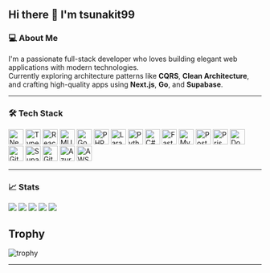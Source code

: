 ## Hi there 👋 I'm tsunakit99

### 💻 About Me
I'm a passionate full-stack developer who loves building elegant web applications with modern technologies.  
Currently exploring architecture patterns like **CQRS**, **Clean Architecture**, and crafting high-quality apps using **Next.js**, **Go**, and **Supabase**.

---

### 🛠 Tech Stack

<p align="left">
  <!-- Frontend -->
  <img src="https://cdn.jsdelivr.net/gh/devicons/devicon/icons/nextjs/nextjs-original.svg" height="30" alt="Next.js" />
  <img src="https://cdn.jsdelivr.net/gh/devicons/devicon/icons/typescript/typescript-original.svg" height="30" alt="TypeScript" />
  <img src="https://cdn.jsdelivr.net/gh/devicons/devicon/icons/react/react-original.svg" height="30" alt="React" />
  <img src="https://cdn.jsdelivr.net/gh/devicons/devicon/icons/materialui/materialui-original.svg" height="30" alt="MUI" />
  
  <!-- Backend & Language -->
  <img src="https://cdn.jsdelivr.net/gh/devicons/devicon/icons/go/go-original.svg" height="30" alt="Go" />
  <img src="https://cdn.jsdelivr.net/gh/devicons/devicon/icons/php/php-original.svg" height="30" alt="PHP" />
  <img src="https://cdn.jsdelivr.net/gh/devicons/devicon/icons/laravel/laravel-plain.svg" height="30" alt="Laravel" />
  <img src="https://cdn.jsdelivr.net/gh/devicons/devicon/icons/python/python-original.svg" height="30" alt="Python" />
  <img src="https://cdn.jsdelivr.net/gh/devicons/devicon/icons/csharp/csharp-original.svg" height="30" alt="C#" />
  <img src="https://cdn.jsdelivr.net/gh/devicons/devicon/icons/fastapi/fastapi-original.svg" height="30" alt="FastAPI" />

  <!-- Database -->
  <img src="https://cdn.jsdelivr.net/gh/devicons/devicon/icons/mysql/mysql-original.svg" height="30" alt="MySQL" />
  <img src="https://cdn.jsdelivr.net/gh/devicons/devicon/icons/postgresql/postgresql-original.svg" height="30" alt="PostgreSQL" />
  <img src="https://cdn.jsdelivr.net/gh/devicons/devicon/icons/prisma/prisma-original.svg" height="30" alt="Prisma" />

  <!-- DevOps / Cloud -->
  <img src="https://cdn.jsdelivr.net/gh/devicons/devicon/icons/docker/docker-original.svg" height="30" alt="Docker" />
  <img src="https://cdn.jsdelivr.net/gh/devicons/devicon/icons/github/github-original.svg" height="30" alt="GitHub" />
  <img src="https://supabase.com/docs/images/supabase-logo.svg" height="30" alt="Supabase" />
  <img src="https://cdn.jsdelivr.net/gh/devicons/devicon/icons/githubactions/githubactions-original.svg" height="30" alt="GitHub Actions" />
  <img src="https://cdn.jsdelivr.net/gh/devicons/devicon/icons/azure/azure-original.svg" height="30" alt="Azure" />
  <img src="https://cdn.jsdelivr.net/gh/devicons/devicon/icons/amazonwebservices/amazonwebservices-original.svg" height="30" alt="AWS" />
</p>


---

### 📈 Stats
![](http://github-profile-summary-cards.vercel.app/api/cards/profile-details?username=tsunakit99&theme=gruvbox)
![](http://github-profile-summary-cards.vercel.app/api/cards/repos-per-language?username=tsunakit99&theme=gruvbox)
![](http://github-profile-summary-cards.vercel.app/api/cards/most-commit-language?username=tsunakit99&theme=gruvbox)
![](http://github-profile-summary-cards.vercel.app/api/cards/stats?username=tsunakit99&theme=gruvbox)
![](http://github-profile-summary-cards.vercel.app/api/cards/productive-time?username=tsunakit99&theme=gruvbox&utcOffset=9)

## Trophy
![trophy](https://github-profile-trophy.vercel.app/?username=tsunakit99&theme=gruvbox)


---

